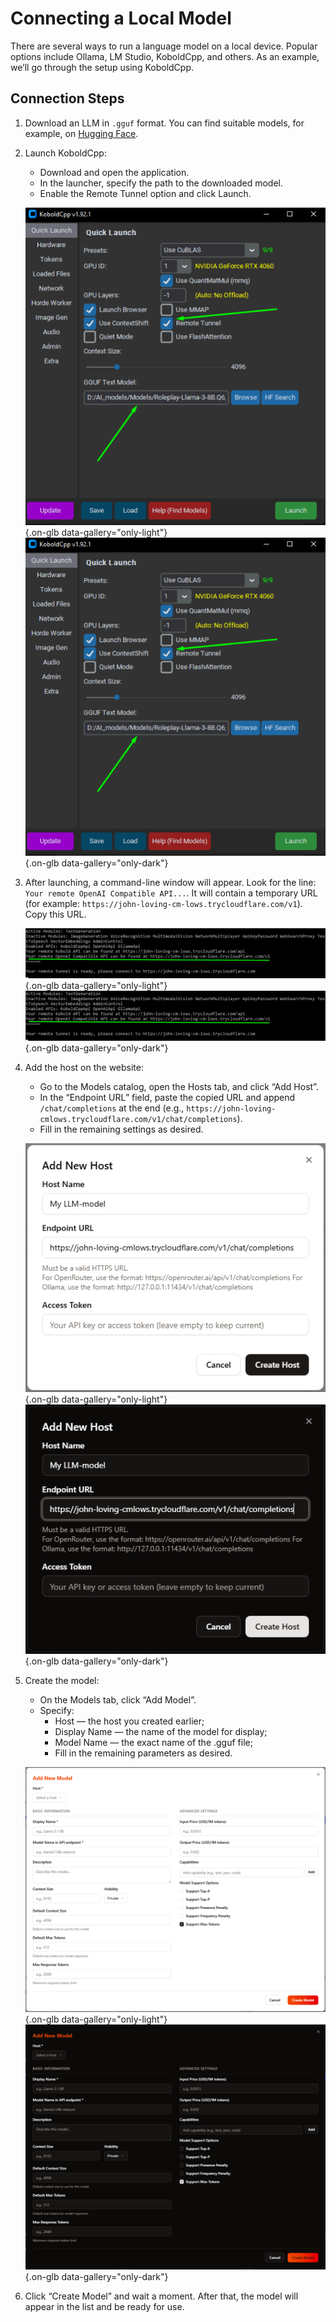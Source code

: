 # Connecting a Local Model

There are several ways to run a language model on a local device. Popular options include Ollama, LM Studio, KoboldCpp, and others. As an example, we’ll go through the setup using KoboldCpp.

## Connection Steps

1. Download an LLM in `.gguf` format. You can find suitable models, for example, on [Hugging Face](https://huggingface.co/).
2. Launch KoboldCpp:
	- Download and open the application.
	- In the launcher, specify the path to the downloaded model.
	- Enable the Remote Tunnel option and click Launch.

	![](../assets/image/llm-model/2.png#only-light){.on-glb data-gallery="only-light"}
	![](../assets/image/llm-model/2.png#only-dark){.on-glb data-gallery="only-dark"}

3. After launching, a command-line window will appear. Look for the line: `Your remote OpenAI Compatible API...`. It will contain a temporary URL (for example: `https://john-loving-cm-lows.trycloudflare.com/v1`). Copy this URL.

	![](../assets/image/llm-model/3.png#only-light){.on-glb data-gallery="only-light"}
	![](../assets/image/llm-model/3.png#only-dark){.on-glb data-gallery="only-dark"}

4. Add the host on the website:

	- Go to the Models catalog, open the Hosts tab, and click “Add Host”.
	- In the “Endpoint URL” field, paste the copied URL and append `/chat/completions` at the end (e.g., `https://john-loving-cmlows.trycloudflare.com/v1/chat/completions`).
	- Fill in the remaining settings as desired.

	![](../assets/image/llm-model/4.png#only-light){.on-glb data-gallery="only-light"}
	![](../assets/image/llm-model/4_dark.png#only-dark){.on-glb data-gallery="only-dark"}

5. Create the model:
	- On the Models tab, click “Add Model”.
	- Specify:
		- Host — the host you created earlier;
		- Display Name — the name of the model for display;
		- Model Name — the exact name of the .gguf file;
		- Fill in the remaining parameters as desired.

	![](../assets/image/llm-model/5.png#only-light){.on-glb data-gallery="only-light"}
	![](../assets/image/llm-model/5_dark.png#only-dark){.on-glb data-gallery="only-dark"}

6. Click “Create Model” and wait a moment. After that, the model will appear in the list and be ready for use.